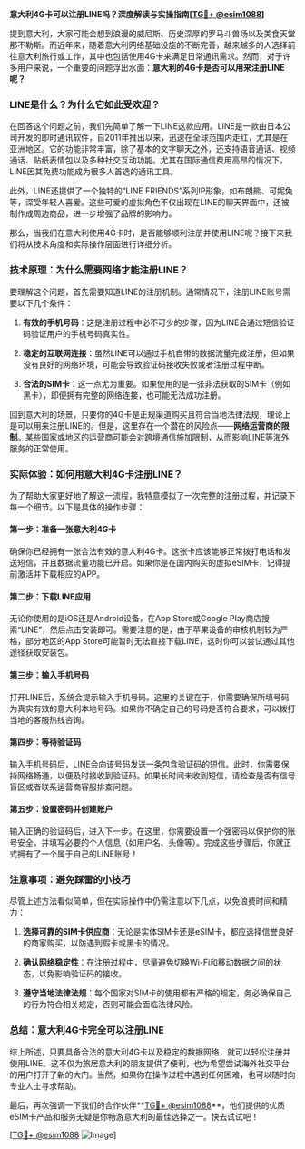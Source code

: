 **意大利4G卡可以注册LINE吗？深度解读与实操指南[[TG💪+ @esim1088](https://t.me/s/esim1088)]**

提到意大利，大家可能会想到浪漫的威尼斯、历史深厚的罗马斗兽场以及美食天堂那不勒斯。而近年来，随着意大利网络基础设施的不断完善，越来越多的人选择前往意大利旅行或工作，其中也包括使用4G卡来满足日常通讯需求。然而，对于许多用户来说，一个重要的问题浮出水面：**意大利的4G卡是否可以用来注册LINE呢？**

### LINE是什么？为什么它如此受欢迎？

在回答这个问题之前，我们先简单了解一下LINE这款应用。LINE是一款由日本公司开发的即时通讯软件，自2011年推出以来，迅速在全球范围内走红，尤其是在亚洲地区。它的功能非常丰富，除了基本的文字聊天之外，还支持语音通话、视频通话、贴纸表情包以及多种社交互动功能。尤其在国际通信费用高昂的情况下，LINE因其免费功能成为很多人首选的通讯工具。

此外，LINE还提供了一个独特的“LINE FRIENDS”系列IP形象，如布朗熊、可妮兔等，深受年轻人喜爱。这些可爱的虚拟角色不仅出现在LINE的聊天界面中，还被制作成周边商品，进一步增强了品牌的影响力。

那么，当我们在意大利使用4G卡时，是否能够顺利注册并使用LINE呢？接下来我们将从技术角度和实际操作层面进行详细分析。

### 技术原理：为什么需要网络才能注册LINE？

要理解这个问题，首先需要知道LINE的注册机制。通常情况下，注册LINE账号需要以下几个条件：

1. **有效的手机号码**：这是注册过程中必不可少的步骤，因为LINE会通过短信验证码验证用户的手机号码真实性。
   
2. **稳定的互联网连接**：虽然LINE可以通过手机自带的数据流量完成注册，但如果没有良好的网络环境，可能会导致验证码接收失败或者注册过程中断。

3. **合法的SIM卡**：这一点尤为重要。如果使用的是一张非法获取的SIM卡（例如黑卡），即便拥有完整的网络连接，也可能无法成功注册。

回到意大利的场景，只要你的4G卡是正规渠道购买且符合当地法律法规，理论上是可以用来注册LINE的。但是，这里存在一个潜在的风险点——**网络运营商的限制**。某些国家或地区的运营商可能会对跨境通信施加限制，从而影响LINE等海外服务的正常使用。

### 实际体验：如何用意大利4G卡注册LINE？

为了帮助大家更好地了解这一流程，我特意模拟了一次完整的注册过程，并记录下每一个细节。以下是具体的操作步骤：

#### 第一步：准备一张意大利4G卡
确保你已经拥有一张合法有效的意大利4G卡。这张卡应该能够正常拨打电话和发送短信，并且数据流量功能已开启。如果你是在国内购买的虚拟eSIM卡，记得提前激活并下载相应的APP。

#### 第二步：下载LINE应用
无论你使用的是iOS还是Android设备，在App Store或Google Play商店搜索“LINE”，然后点击安装即可。需要注意的是，由于苹果设备的审核机制较为严格，部分地区的App Store可能暂时无法直接下载LINE，这时你可以尝试通过其他途径获取安装包。

#### 第三步：输入手机号码
打开LINE后，系统会提示输入手机号码。这里的关键在于，你需要确保所填号码为真实有效的意大利本地号码。如果你不确定自己的号码是否符合要求，可以拨打当地的客服热线咨询。

#### 第四步：等待验证码
输入手机号码后，LINE会向该号码发送一条包含验证码的短信。此时，你需要保持网络畅通，以便及时接收到验证码。如果长时间未收到短信，请检查是否有信号盲区或者联系运营商客服排查问题。

#### 第五步：设置密码并创建账户
输入正确的验证码后，进入下一步。在这里，你需要设置一个强密码以保护你的账号安全，并填写必要的个人信息（如用户名、头像等）。完成这些步骤后，你就正式拥有了一个属于自己的LINE账号！

### 注意事项：避免踩雷的小技巧

尽管上述方法看似简单，但在实际操作中仍需注意以下几点，以免浪费时间和精力：

1. **选择可靠的SIM卡供应商**：无论是实体SIM卡还是eSIM卡，都应选择信誉良好的商家购买，以防遇到假卡或黑卡的情况。

2. **确认网络稳定性**：在注册过程中，尽量避免切换Wi-Fi和移动数据之间的状态，以免影响验证码的接收。

3. **遵守当地法律法规**：每个国家对SIM卡的使用都有严格的规定，务必确保自己的行为符合相关规定，否则可能会面临法律风险。

### 总结：意大利4G卡完全可以注册LINE

综上所述，只要具备合法的意大利4G卡以及稳定的数据网络，就可以轻松注册并使用LINE。这不仅为旅居意大利的朋友提供了便利，也为希望尝试海外社交平台的用户打开了新的大门。当然，如果你在操作过程中遇到任何困难，也可以随时向专业人士寻求帮助。

最后，再次强调一下我们的合作伙伴**[TG💪+ @esim1088](https://t.me/s/esim1088)**，他们提供的优质eSIM卡产品和服务无疑是你畅游意大利的最佳选择之一。快去试试吧！

[[TG💪+ @esim1088](https://t.me/s/esim1088) ![Image](https://i.postimg.cc/4NQfJmqS/Snipaste-2025-05-13-00-14-12.png)]
